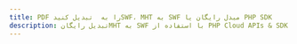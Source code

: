 ---title: PDF را به  تبدیل کنیدSWF، MHT به SWF مبدل رایگان یا PHP SDKdescription: تبدیل رایگانMHT به SWF با استفاده از PHP Cloud APIs & SDK همچنین اسناد PDF را در Cloud ایجاد، ویرایش و رندر کنید.---